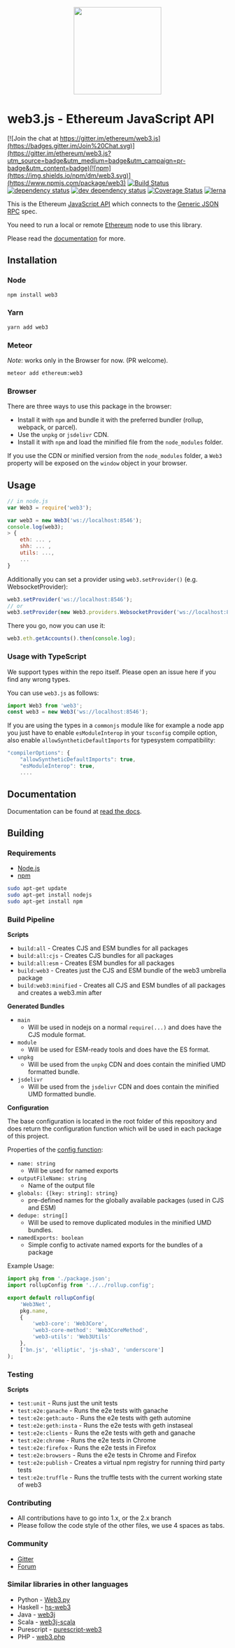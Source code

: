 <p align="center">
<img src="https://github.com/ethereum/web3.js/raw/1.x/web3js.jpg" width=200 />
</p>

# web3.js - Ethereum JavaScript API

[![Join the chat at https://gitter.im/ethereum/web3.js](https://badges.gitter.im/Join%20Chat.svg)](https://gitter.im/ethereum/web3.js?utm_source=badge&utm_medium=badge&utm_campaign=pr-badge&utm_content=badge)[![npm](https://img.shields.io/npm/dm/web3.svg)](https://www.npmjs.com/package/web3) [![Build Status][travis-image]][travis-url] [![dependency status][dep-image]][dep-url] [![dev dependency status][dep-dev-image]][dep-dev-url] [![Coverage Status][coveralls-image]][coveralls-url]
[![lerna](https://img.shields.io/badge/maintained%20with-lerna-cc00ff.svg)](https://lerna.js.org/)

This is the Ethereum [JavaScript API][docs]
which connects to the [Generic JSON RPC](https://github.com/ethereum/wiki/wiki/JSON-RPC) spec.

You need to run a local or remote [Ethereum](https://www.ethereum.org/) node to use this library.

Please read the [documentation][docs] for more.

## Installation

### Node

```bash
npm install web3
```

### Yarn

```bash
yarn add web3
```

### Meteor

_Note_: works only in the Browser for now. (PR welcome).

```bash
meteor add ethereum:web3
```

### Browser

There are three ways to use this package in the browser:

- Install it with ``npm`` and bundle it with the preferred bundler (rollup, webpack, or parcel).
- Use the ``unpkg`` or ``jsdelivr`` CDN.
- Install it with ``npm`` and load the minified file from the ``node_modules`` folder.

If you use the CDN or minified version from the ``node_modules`` folder, a ``Web3`` property will be exposed on the ``window`` object in your browser.

## Usage

```js
// in node.js
var Web3 = require('web3');

var web3 = new Web3('ws://localhost:8546');
console.log(web3);
> {
    eth: ... ,
    shh: ... ,
    utils: ...,
    ...
}
```

Additionally you can set a provider using `web3.setProvider()` (e.g. WebsocketProvider):

```js
web3.setProvider('ws://localhost:8546');
// or
web3.setProvider(new Web3.providers.WebsocketProvider('ws://localhost:8546'));
```

There you go, now you can use it:

```js
web3.eth.getAccounts().then(console.log);
```

### Usage with TypeScript

We support types within the repo itself. Please open an issue here if you find any wrong types.

You can use `web3.js` as follows:

```typescript
import Web3 from 'web3';
const web3 = new Web3('ws://localhost:8546');
```

If you are using the types in a `commonjs` module like for example a node app you just have to enable `esModuleInterop` in your `tsconfig` compile option, also enable `allowSyntheticDefaultImports` for typesystem compatibility:

```js
"compilerOptions": {
    "allowSyntheticDefaultImports": true,
    "esModuleInterop": true,
    ....
```

## Documentation

Documentation can be found at [read the docs][docs].

## Building

### Requirements

-   [Node.js](https://nodejs.org)
-   [npm](https://www.npmjs.com/)

```bash
sudo apt-get update
sudo apt-get install nodejs
sudo apt-get install npm
```

### Build Pipeline

**Scripts**

- ``build:all`` - Creates CJS and ESM bundles for all packages
- ``build:all:cjs`` - Creates CJS bundles for all packages
- ``build:all:esm`` - Creates ESM bundles for all packages
- ``build:web3`` - Creates just the CJS and ESM bundle of the web3 umbrella package
- ``build:web3:minified`` - Creates all CJS and ESM bundles of all packages and creates a web3.min after

**Generated Bundles**

- ``main`` 
  + Will be used in nodejs on a normal ``require(...)`` and does have the CJS module format.
- ``module``
  + Will be used for ESM-ready tools and does have the ES format.
- ``unpkg`` 
  + Will be used from the ``unpkg`` CDN and does contain the minified UMD formatted bundle.
- ``jsdelivr``
  + Will be used from the ``jsdelivr`` CDN and does contain the minified UMD formatted bundle.
  
**Configuration**

The base configuration is located in the root folder of this repository and does return the configuration function which will be used in each package of this project. 

Properties of the [config function](https://github.com/ethereum/web3.js/tree/1.x/rollup.config.js): 

- ``name: string``
  + Will be used for named exports
- ``outputFileName: string``
  + Name of the output file
- ``globals: {[key: string]: string}``
  + pre-defined names for the globally available packages (used in CJS and ESM)
- ``dedupe: string[]``
  + Will be used to remove duplicated modules in the minified UMD bundles.
- ``namedExports: boolean``
  + Simple config to activate named exports for the bundles of a package
  
Example Usage:
``` javascript
import pkg from './package.json';
import rollupConfig from '../../rollup.config';

export default rollupConfig(
    'Web3Net',
    pkg.name,
    {
        'web3-core': 'Web3Core',
        'web3-core-method': 'Web3CoreMethod',
        'web3-utils': 'Web3Utils'
    },
    ['bn.js', 'elliptic', 'js-sha3', 'underscore']
);
```


### Testing 

**Scripts**

- ``test:unit`` - Runs just the unit tests
- ``test:e2e:ganache`` - Runs the e2e tests with ganache
- ``test:e2e:geth:auto`` - Runs the e2e tests with geth automine
- ``test:e2e:geth:insta`` - Runs the e2e tests with geth instaseal
- ``test:e2e:clients`` - Runs the e2e tests with geth and ganache
- ``test:e2e:chrome`` - Runs the e2e tests in Chrome
- ``test:e2e:firefox`` - Runs the e2e tests in Firefox
- ``test:e2e:browsers`` - Runs the e2e tests in Chrome and Firefox
- ``test:e2e:publish`` - Creates a virtual npm registry for running third party tests
- ``test:e2e:truffle`` - Runs the truffle tests with the current working state of web3


### Contributing

-   All contributions have to go into 1.x, or the 2.x branch
-   Please follow the code style of the other files, we use 4 spaces as tabs.

### Community

-   [Gitter](https://gitter.im/ethereum/web3.js?source=orgpage)
-   [Forum](https://forum.ethereum.org/categories/ethereum-js)

### Similar libraries in other languages

-   Python - [Web3.py](https://github.com/ethereum/web3.py)
-   Haskell - [hs-web3](https://github.com/airalab/hs-web3)
-   Java - [web3j](https://github.com/web3j/web3j)
-   Scala - [web3j-scala](https://github.com/mslinn/web3j-scala)
-   Purescript - [purescript-web3](https://github.com/f-o-a-m/purescript-web3)
-   PHP - [web3.php](https://github.com/sc0Vu/web3.php)

[repo]: https://github.com/ethereum/web3.js
[docs]: http://web3js.readthedocs.io/
[npm-image]: https://badge.fury.io/js/web3.png
[npm-url]: https://npmjs.org/package/web3
[travis-image]: https://travis-ci.org/ethereum/web3.js.svg
[travis-url]: https://travis-ci.org/ethereum/web3.js
[dep-image]: https://david-dm.org/ethereum/web3.js.svg
[dep-url]: https://david-dm.org/ethereum/web3.js
[dep-dev-image]: https://david-dm.org/ethereum/web3.js/dev-status.svg
[dep-dev-url]: https://david-dm.org/ethereum/web3.js#info=devDependencies
[coveralls-image]: https://coveralls.io/repos/ethereum/web3.js/badge.svg?branch=master
[coveralls-url]: https://coveralls.io/r/ethereum/web3.js?branch=1.x
[waffle-image]: https://badge.waffle.io/ethereum/web3.js.svg?label=ready&title=Ready
[waffle-url]: https://waffle.io/ethereum/web3.js
